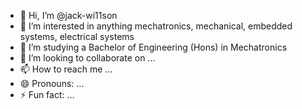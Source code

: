- 👋 Hi, I’m @jack-wi11son
- 👀 I’m interested in anything mechatronics, mechanical, embedded systems, electrical systems
- 🌱 I’m studying a Bachelor of Engineering (Hons) in Mechatronics
- 💞️ I’m looking to collaborate on ...
- 📫 How to reach me ...
- 😄 Pronouns: ...
- ⚡ Fun fact: ...

<!---
jack-wi11son/jack-wi11son is a ✨ special ✨ repository because its `README.md` (this file) appears on your GitHub profile.
You can click the Preview link to take a look at your changes.
--->
